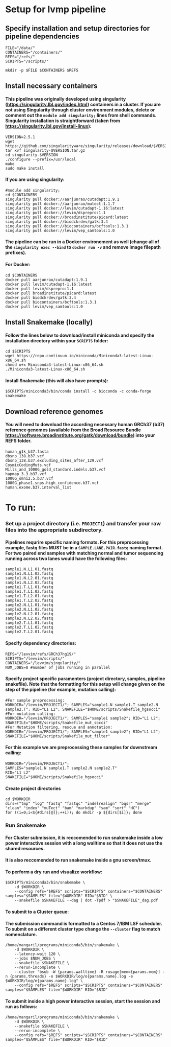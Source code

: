 # Setup for lvmp pipeline
## Specify installation and setup directories for pipeline dependencies

    FILE="/data/"
    CONTAINERS="/containers/"
    REFS="/refs/"
    SCRIPTS="/scripts/"
    
    mkdir -p $FILE $CONTAINERS $REFS

## Install necessary containers
#### This pipeline was originally developed using singularity (https://singularity.lbl.gov/index.html) containers in a cluster. If you are not using Singularity through cluster environment modules, delete or comment out the `module add singularity;` lines from shell commands. Singularity installation is straightforward (taken from https://singularity.lbl.gov/install-linux): 

    VERSION=2.5.1
    wget https://github.com/singularityware/singularity/releases/download/$VERSION/singularity-$VERSION.tar.gz
    tar xvf singularity-$VERSION.tar.gz
    cd singularity-$VERSION
    ./configure --prefix=/usr/local
    make
    sudo make install

#### If you are using singularity:

    #module add singularity;
    cd $CONTAINERS
    singularity pull docker://aarjunrao/cutadapt:1.9.1
    singularity pull docker://aarjunrao/mutect:1.1.7
    singularity pull docker://levim/cutadapt-1.16:latest
    singularity pull docker://levim/dsprepro:1.1
    singularity pull docker://broadinstitute/picard:latest
    singularity pull docker://biodckrdev/gatk:3.4
    singularity pull docker://biocontainers/bcftools:1.3.1
    singularity pull docker://levim/vep_samtools:1.0

#### The pipeline can be run in a Docker environement as well (change all of the `singularity exec --bind` to `docker run -v` and remove image filepath prefixes).
#### For Docker:
    
    cd $CONTAINERS
    docker pull aarjunrao/cutadapt:1.9.1
    docker pull levim/cutadapt-1.16:latest
    docker pull levim/dsprepro:1.1
    docker pull broadinstitute/picard:latest
    docker pull biodckrdev/gatk:3.4
    docker pull biocontainers/bcftools:1.3.1
    docker pull levim/vep_samtools:1.0

## Install Snakemake (locally)
#### Follow the lines below to download/install miniconda and specify the installation directory within your `SCRIPTS` folder:

    cd $SCRIPTS
    wget https://repo.continuum.io/miniconda/Miniconda3-latest-Linux-x86_64.sh
    chmod u+x Miniconda3-latest-Linux-x86_64.sh
    ./Miniconda3-latest-Linux-x86_64.sh

#### Install Snakemake (this will also have prompts):

    $SCRIPTS/miniconda3/bin/conda install -c bioconda -c conda-forge snakemake

## Download reference genomes
#### You will need to download the according necessary human GRCh37 (b37) reference genomes (available from the Broad Resource Bundle https://software.broadinstitute.org/gatk/download/bundle) into your REFS folder.

    human_g1k_b37.fasta
    dbsnp_138.b37.vcf
    dbsnp_138.b37.excluding_sites_after_129.vcf
    CosmicCodingMuts.vcf
    Mills_and_1000G_gold_standard.indels.b37.vcf
    hapmap_3.3.b37.vcf
    1000G_omni2.5.b37.vcf
    1000G_phase1.snps.high_confidence.b37.vcf
    human.exome.b37.interval_list

# To run:
### Set up a project directory (i.e. `PROJECT1`) and transfer your raw files into the appropriate  subdirectory.

#### Pipelines requrire specific naming formats. For this preprocessing example, fastq files MUST be in a `SAMPLE.LANE.PAIR.fastq` naming format. For two paired end samples with matching normal and tumor sequencing running across two lanes would have the following files: 

    sample1.N.L1.01.fastq
    sample1.N.L1.02.fastq
    sample1.N.L2.01.fastq
    sample1.N.L2.02.fastq
    sample1.T.L1.01.fastq
    sample1.T.L1.02.fastq
    sample1.T.L2.01.fastq
    sample1.T.L2.02.fastq
    sample2.N.L1.01.fastq
    sample2.N.L1.02.fastq
    sample2.N.L2.01.fastq
    sample2.N.L2.02.fastq
    sample2.T.L1.01.fastq
    sample2.T.L1.02.fastq
    sample2.T.L2.01.fastq

#### Specify dependency directories:

    REFS="/levvim/refs/GRCh37hg19/"
    SCRIPTS="/levvim/scripts/"
    CONTAINERS="/levvim/singularity/"
    NUM_JOBS=8 #number of jobs running in parallel 

#### Specify project specific paramenters (project directory, samples, pipeline snakefile). Note that the formatting for this setup will change given on the step of the pipeline (for example, mutation calling):

    #For sample preprocessing:
    WORKDIR="/levvim/PROJECT1/"; SAMPLES="sample1.N sample1.T sample2.N sample2.T"; RID="L1 L2"; SNAKEFILE="$HOME/scripts/Snakefile_hgsocci" 
    #For mutation calling:
    WORKDIR="/levvim/PROJECT1/"; SAMPLES="sample1 sample2"; RID="L1 L2"; SNAKEFILE="$HOME/scripts/Snakefile_mut_socci" 
    #For Mutation filtering, rescue and annotation:
    WORKDIR="/levvim/PROJECT1/"; SAMPLES="sample1 sample2"; RID="L1 L2"; SNAKEFILE="$HOME/scripts/Snakefile_mut_filter" 

#### For this example we are preprocessing these samples for downstream calling:

    WORKDIR="/levvim/PROJECT1/";
    SAMPLES="sample1.N sample1.T sample2.N sample2.T"
    RID="L1 L2" 
    SNAKEFILE="$HOME/scripts/Snakefile_hgsocci" 

#### Create project directories

    cd $WORKDIR 
    dirs=("tmp" "log" "fastq" "fastqc" "indelrealign" "bqsr" "merge" "clean" "index" "muTect" "bam" "markdup" "sam" "sort" "HC")
    for ((i=0;i<${#dirs[@]};++i)); do mkdir -p ${dirs[$i]}; done

### Run Snakemake
#### For Cluster submission, it is reccomended to run snakemake inside a low power interactive session with a long walltime so that it does not use the shared resources. 
#### It is also reccomended to run snakemake inside a gnu screen/tmux.

#### To perform a dry run and visualize workflow:
    
    $SCRIPTS/miniconda3/bin/snakemake \
        -d $WORKDIR \
        --config refs="$REFS" scripts="$SCRIPTS" containers="$CONTAINERS" samples="$SAMPLES" file="$WORKDIR" RID="$RID" \
        --snakefile $SNAKEFILE --dag | dot -Tpdf > "$SNAKEFILE"_dag.pdf

#### To submit to a Cluster queue:
#### The submission command is formatted to a Centos 7/IBM LSF scheduler. To submit on a different cluster type change the `--cluster` flag to match nomenclature.
    
    /home/mangaril/programs/miniconda3/bin/snakemake \
        -d $WORKDIR \
        --latency-wait 120 \
        --jobs $NUM_JOBS \
        --snakefile $SNAKEFILE \
        --rerun-incomplete \
        --cluster "bsub -W {params.walltime} -R rusage[mem={params.mem}] -n {params.threads} -o $WORKDIR/log/o{params.name}.log -e $WORKDIR/log/e{params.name}.log" \
        --config refs="$REFS" scripts="$SCRIPTS" containers="$CONTAINERS" samples="$SAMPLES" file="$WORKDIR" RID="$RID"

#### To submit inside a high power interactive session, start the session and run as follows:

    /home/mangaril/programs/miniconda3/bin/snakemake \
        -d $WORKDIR \
        --snakefile $SNAKEFILE \
        --rerun-incomplete \
        --config refs="$REFS" scripts="$SCRIPTS" containers="$CONTAINERS" samples="$SAMPLES" file="$WORKDIR" RID="$RID"


